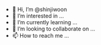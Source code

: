 - 👋 Hi, I’m @shinjiwoon
- 👀 I’m interested in ...
- 🌱 I’m currently learning ...
- 💞️ I’m looking to collaborate on ...
- 📫 How to reach me ...

<!---
shinjiwoon/shinjiwoon is a ✨ special ✨ repository because its `README.md` (this file) appears on your GitHub profile.
You can click the Preview link to take a look at your changes.
--->
